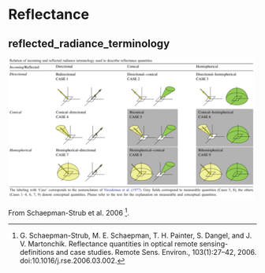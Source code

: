 # Reflectance

## reflected_radiance_terminology

<img src="img/reflected_radiance_terminology.png" alt="reflected_radiance_terminology"  width="500px">

From Schaepman-Strub et al. 2006 [^1].

[^1]: G. Schaepman-Strub, M. E. Schaepman, T. H. Painter, S. Dangel, and J. V. Martonchik. Reflectance quantities in optical remote sensing-definitions and case studies. Remote Sens. Environ., 103(1):27–42, 2006. doi:10.1016/j.rse.2006.03.002.